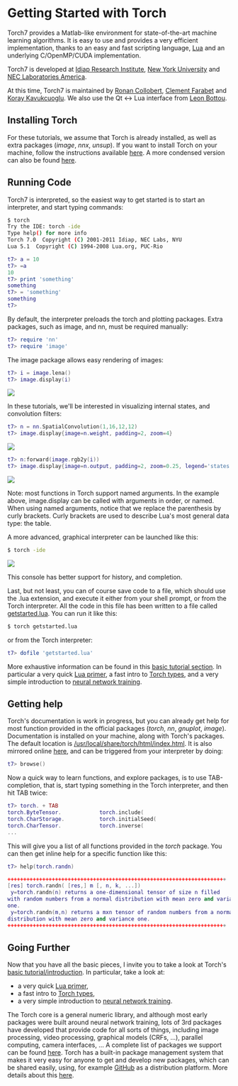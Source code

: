 Getting Started with Torch
==========================

Torch7 provides a Matlab-like environment for state-of-the-art machine
learning algorithms. It is easy to use and provides a very efficient 
implementation, thanks to an easy and fast scripting language,
[Lua](http://www.lua.org/) and an underlying C/OpenMP/CUDA implementation.

Torch7 is developed at 
[Idiap Research Institute](http://www.idiap.ch/), 
[New York University](http://www.cs.nyu.edu/~yann/) and
[NEC Laboratories America](http://www.nec-labs.com/). 

At this time, Torch7 is maintained by 
[Ronan Collobert](http://ronan.collobert.com/), 
[Clement Farabet](http://www.clement.farabet.net/)
and 
[Koray Kavukcuoglu](http://koray.kavukcuoglu.org/).
We also use the Qt <-> Lua interface from 
[Leon Bottou](http://leon.bottou.org/).

Installing Torch
----------------

For these tutorials, we assume that Torch is already installed, as well as extra
packages (_image_, _nnx_, _unsup_). If you want to install Torch on your machine, follow
the instructions available [here](http://www.torch.ch/manual/install/index). A
more condensed version can also be found [here](http://code.cogbits.com/).

Running Code
------------

Torch7 is interpreted, so the easiest way to get started is to start an
interpreter, and start typing commands:

```bash
$ torch
Try the IDE: torch -ide
Type help() for more info
Torch 7.0  Copyright (C) 2001-2011 Idiap, NEC Labs, NYU
Lua 5.1  Copyright (C) 1994-2008 Lua.org, PUC-Rio
```

```lua
t7> a = 10
t7> =a
10
t7> print 'something'
something
t7> = 'something'
something
t7> 
```

By default, the interpreter preloads the torch and plotting packages. Extra
packages, such as image, and nn, must be required manually:

```lua
t7> require 'nn'
t7> require 'image'
```

The image package allows easy rendering of images:

```lua
t7> i = image.lena()
t7> image.display(i)
```

![](img/lena.png)

In these tutorials, we'll be interested in visualizing internal states, and
convolution filters:

```lua
t7> n = nn.SpatialConvolution(1,16,12,12)
t7> image.display{image=n.weight, padding=2, zoom=4}
```

![](img/filters.png)

```lua
t7> n:forward(image.rgb2y(i))
t7> image.display{image=n.output, padding=2, zoom=0.25, legend='states'}
```

![](img/states.png)

Note: most functions in Torch support named arguments. In the example above, 
image.display can be called with arguments in order, or named. When using named
arguments, notice that we replace the parenthesis by curly brackets. Curly
brackets are used to describe Lua's most general data type: the table.

A more advanced, graphical interpreter can be launched like this:

```bash
$ torch -ide
```

![](img/ide.png)

This console has better support for history, and completion.

Last, but not least, you can of course save code to a file, which should use
the .lua extension, and execute it either from your shell prompt, or from
the Torch interpreter. All the code in this file has been written to a file
called [getstarted.lua](./getstarted.lua). You can run it like this:

```bash
$ torch getstarted.lua
```

or from the Torch interpreter:

```lua
t7> dofile 'getstarted.lua'
```

More exhaustive information can be found in this
[basic tutorial section](http://www.torch.ch/manual/tutorial/index). In
particular a very quick [Lua primer](http://www.torch.ch/manual/tutorial/index#lua_basics),
a fast intro to [Torch types](http://www.torch.ch/manual/tutorial/index#torch_basicsplaying_with_tensors),
and a very simple introduction to [neural network training](http://www.torch.ch/manual/tutorial/index#exampletraining_a_neural_network).

Getting help
------------

Torch's documentation is work in progress, but you can already get help for most function 
provided in the official packages (_torch_, _nn_, _gnuplot_, _image_). Documentation
is installed on your machine, along with Torch's packages. The default location is 
[/usr/local/share/torch/html/index.html](file:///usr/local/share/torch/html/index.html). It
is also mirrored online [here](http://www.torch.ch/manual), and can be triggered from
your interpreter by doing:

```lua
t7> browse()
```

Now a quick way to learn functions, and explore packages, is to use TAB-completion, that is,
start typing something in the Torch interpreter, and then hit TAB twice:

```lua
t7> torch. + TAB
torch.ByteTensor.            torch.include(
torch.CharStorage.           torch.initialSeed(
torch.CharTensor.            torch.inverse(
...
```

This will give you a list of all functions provided in the _torch_ package. You can then
get inline help for a specific function like this:

```lua
t7> help(torch.randn)

+++++++++++++++++++++++++++++++++++++++++++++++++++++++++++++++++++++
[res] torch.randn( [res,] m [, n, k, ...])       
 y=torch.randn(n) returns a one-dimensional tensor of size n filled 
with random numbers from a normal distribution with mean zero and variance 
one.
 y=torch.randn(m,n) returns a mxn tensor of random numbers from a normal 
distribution with mean zero and variance one.
+++++++++++++++++++++++++++++++++++++++++++++++++++++++++++++++++++++
```

Going Further
-------------

Now that you have all the basic pieces, I invite you to take a look at Torch's
[basic tutorial/introduction](http://www.torch.ch/manual/tutorial/index). In
particular, take a look at: 

  * a very quick [Lua primer](http://www.torch.ch/manual/tutorial/index#lua_basics),
  * a fast intro to [Torch types](http://www.torch.ch/manual/tutorial/index#torch_basicsplaying_with_tensors),
  * a very simple introduction to [neural network training](http://www.torch.ch/manual/tutorial/index#exampletraining_a_neural_network).

The Torch core is a general numeric library, and although most early packages were
built around neural network training, lots of 3rd packages have developed that
provide code for all sorts of things, including image processing, video processing,
graphical models (CRFs, ...), parallel computing, camera interfaces, ... A complete
list of packages we support can be found [here](http://code.cogbits.com/packages/).
Torch has a built-in package management system that makes it very easy for anyone
to get and develop new packages, which can be shared easily, using, for example 
[GitHub](https://github.com/) as a distribution platform. More details about this
[here](http://www.torch.ch/manual/install/index#the_torch_package_management_system).
